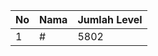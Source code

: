 | No | Nama            | Jumlah Level |
|----|-----------------|--------------|
| 1  | #    |    5802        |
